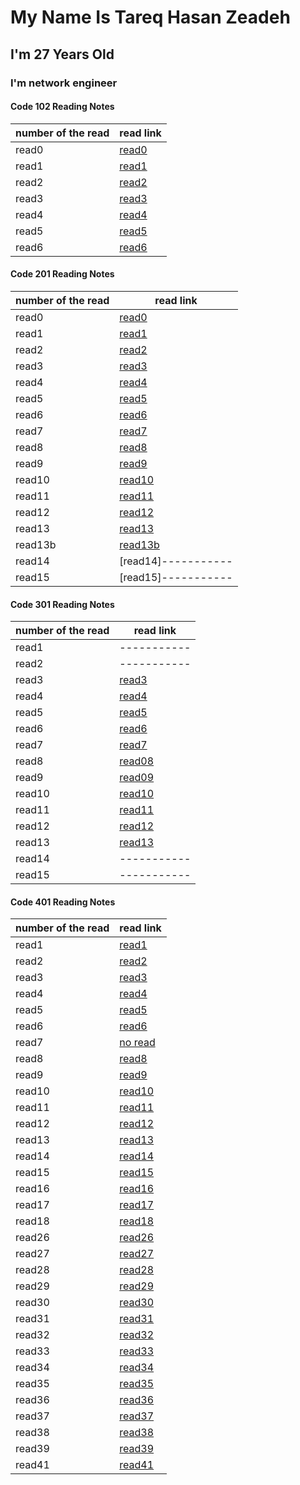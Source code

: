 # My Name Is Tareq Hasan Zeadeh
## I'm 27 Years Old
### I'm network engineer
#### Code 102 Reading Notes


| number of the read | read link |
| ----------- | ----------- |
| read0 | [read0](102/read01.md) |
| read1 | [read1](102/read02.md) |
| read2 | [read2](102/read03.md) |
| read3 | [read3](102/read04.md) |
| read4 | [read4](102/read05.md) |
| read5 | [read5](102/read06.md) |
| read6 | [read6](102/read07.md) |

#### Code 201 Reading Notes

| number of the read | read link |
| ----------- | ----------- |
| read0 | [read0](201/read00.md) |
| read1 | [read1](201/read01.md) |
| read2 | [read2](201/read02.md)  |
| read3 | [read3](201/read03.md) |
| read4 | [read4](201/read04.md)  |
| read5 | [read5](201/read05.md)  |
| read6 | [read6](201/read06.md)|
| read7 | [read7](201/read07.md)|
| read8 | [read8](201/read08.md) |
| read9 | [read9](201/read09.md)  |
| read10 | [read10](201/read10.md) |
| read11 | [read11](201/read11.md) |
| read12 | [read12](201/read12.md) |
| read13 | [read13](201/read13.md)|
| read13b | [read13b](201/read13b.md)|
| read14 | [read14]-----------  |
| read15 | [read15]-----------  |

#### Code 301 Reading Notes


| number of the read | read link |
| ----------- | ----------- |
| read1 | ----------- |
| read2 | -----------  |
| read3 |[read3](301/read03.md)|
| read4 |[read4](301/read04.md)|
| read5 |[read5](301/read05.md)|
| read6 |[read6](301/read06.md)|
| read7 |[read7](301/read07.md)|
| read8 |[read08](301/read08.md)|
| read9 |[read09](301/read09.md)|
| read10 |[read10](301/read10.md)|
| read11 |[read11](301/read11.md)|
| read12 |[read12](301/read12.md)|
| read13 |[read13](301/read13.md)|
| read14 | -----------  |
| read15 | -----------  |


#### Code 401 Reading Notes


| number of the read | read link |
| ----------- | ----------- |
| read1 | [read1](401/read01.md) |
| read2 | [read2](401/read02.md)|
| read3 | [read3](401/read03.md)|
| read4 | [read4](401/read04.md)|
| read5 | [read5](401/read05.md)|
| read6 | [read6](401/read06.md)|
| read7 |[no read]()|
| read8 |[read8](401/read08.md)|
| read9 |[read9](401/read09.md)|
| read10 |[read10](401/read10.md)|
| read11 |[read11](401/read11.md)|
| read12 |[read12](401/read12.md)|
| read13 |[read13](401/read13.md)|
| read14 |[read14](401/read14.md)|
| read15 |[read15](401/read15.md)|
| read16 |[read16](401/read16.md)|
| read17 |[read17](401/read17.md)|
| read18 |[read18](401/read18.md)|
| read26 |[read26](401/read26.md)|
| read27 |[read27](401/read27.md)|
| read28 |[read28](401/read28.md)|
| read29 |[read29](401/read29.md)|
| read30 |[read30](401/read30.md)|
| read31 |[read31](401/read31.md)|
| read32 |[read32](401/read32.md)|
| read33 |[read33](401/read33.md)|
| read34 |[read34](401/read34.md)|
| read35 |[read35](401/read35.md)|
| read36 |[read36](401/read36.md)|
| read37 |[read37](401/read37.md)|
| read38 |[read38](401/read38.md)|
| read39 |[read39](401/read39.md)|
| read41 |[read41](401/read41.md)|